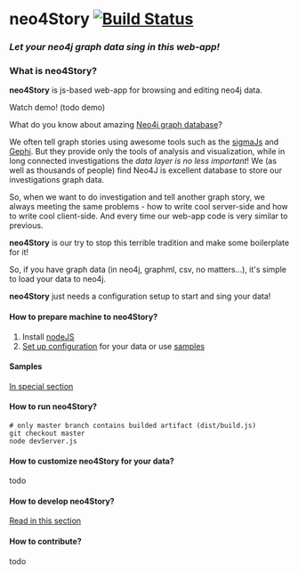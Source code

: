 # neo4Story [![Build Status](https://travis-ci.org/EmpireFallsTechnologies/neo4Story.svg?branch=master)](https://travis-ci.org/EmpireFallsTechnologies/neo4Story)

### *Let your neo4j graph data sing in this web-app!*

### What is neo4Story?

**neo4Story** is js-based web-app for browsing and editing neo4j data.

Watch demo! (todo demo)

What do you know about amazing [Neo4j graph database](https://neo4j.com)?

We often tell graph stories using awesome tools such as the [sigmaJs](https://github.com/jacomyal/sigma.js) 
and [Gephi](https://gephi.org/). 
But they provide only the tools of analysis and visualization, while in long connected investigations
 the *data layer is no less important*! 
We (as well as thousands of people) find Neo4J is excellent database to store our investigations graph data. 

So, when we want to do investigation and tell another graph story, we always meeting the same problems - how to write cool server-side
 and how to write cool client-side. And every time our web-app code is very similar to previous.
 
**neo4Story** is our try to stop this terrible tradition and make some boilerplate for it!

So, if you have graph data (in neo4j, graphml, csv, no matters...), it's simple to load your data to neo4j.

**neo4Story** just needs a configuration setup to start and sing your data!

#### How to prepare machine to neo4Story?

1. Install [nodeJS](https://nodejs.org/en/)
2. [Set up configuration](CONFIG.md) for your data or use [samples](samples/README.md)

#### Samples

[In special section](samples/README.md)

#### How to run neo4Story?

```
# only master branch contains builded artifact (dist/build.js)
git checkout master
node devServer.js
```

#### How to customize neo4Story for your data?

todo

#### How to develop neo4Story?

[Read in this section](DEVELOP.md)

#### How to contribute?

todo


